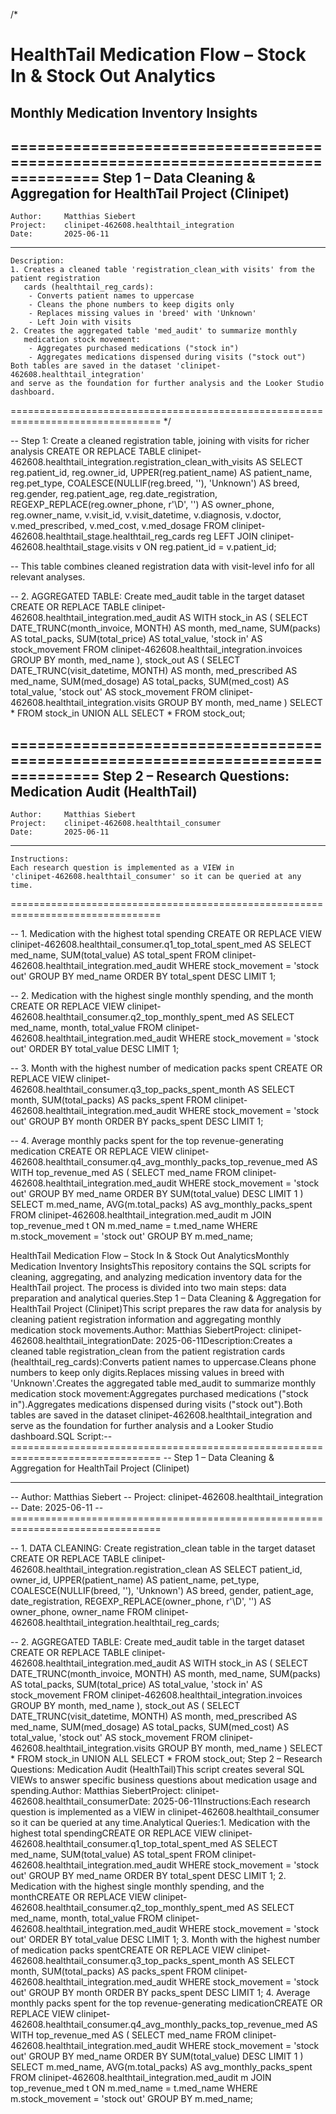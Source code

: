 /*
# HealthTail Medication Flow – Stock In & Stock Out Analytics
## Monthly Medication Inventory Insights

================================================================================
    Step 1 – Data Cleaning & Aggregation for HealthTail Project (Clinipet)
--------------------------------------------------------------------------------
    Author:     Matthias Siebert
    Project:    clinipet-462608.healthtail_integration
    Date:       2025-06-11
--------------------------------------------------------------------------------
    Description:
    1. Creates a cleaned table 'registration_clean_with visits' from the patient registration
       cards (healthtail_reg_cards):
        - Converts patient names to uppercase
        - Cleans the phone numbers to keep digits only
        - Replaces missing values in 'breed' with 'Unknown'
        - Left Join with visits
    2. Creates the aggregated table 'med_audit' to summarize monthly
       medication stock movement:
        - Aggregates purchased medications ("stock in")
        - Aggregates medications dispensed during visits ("stock out")
    Both tables are saved in the dataset 'clinipet-462608.healthtail_integration'
    and serve as the foundation for further analysis and the Looker Studio dashboard.
================================================================================
*/

-- Step 1: Create a cleaned registration table, joining with visits for richer analysis
CREATE OR REPLACE TABLE clinipet-462608.healthtail_integration.registration_clean_with_visits AS
SELECT
  reg.patient_id,
  reg.owner_id,
  UPPER(reg.patient_name) AS patient_name,
  reg.pet_type,
  COALESCE(NULLIF(reg.breed, ''), 'Unknown') AS breed,
  reg.gender,
  reg.patient_age,
  reg.date_registration,
  REGEXP_REPLACE(reg.owner_phone, r'\D', '') AS owner_phone,
  reg.owner_name,
  v.visit_id,
  v.visit_datetime,
  v.diagnosis,
  v.doctor,
  v.med_prescribed,
  v.med_cost,
  v.med_dosage
FROM
  clinipet-462608.healthtail_stage.healthtail_reg_cards reg
LEFT JOIN
  clinipet-462608.healthtail_stage.visits v
ON
  reg.patient_id = v.patient_id;

-- This table combines cleaned registration data with visit-level info for all relevant analyses.

-- 2. AGGREGATED TABLE: Create med_audit table in the target dataset
CREATE OR REPLACE TABLE clinipet-462608.healthtail_integration.med_audit AS
WITH stock_in AS (
  SELECT
    DATE_TRUNC(month_invoice, MONTH) AS month,
    med_name,
    SUM(packs) AS total_packs,
    SUM(total_price) AS total_value,
    'stock in' AS stock_movement
  FROM clinipet-462608.healthtail_integration.invoices
  GROUP BY month, med_name
),
stock_out AS (
  SELECT
    DATE_TRUNC(visit_datetime, MONTH) AS month,
    med_prescribed AS med_name,
    SUM(med_dosage) AS total_packs,
    SUM(med_cost) AS total_value,
    'stock out' AS stock_movement
  FROM clinipet-462608.healthtail_integration.visits
  GROUP BY month, med_name
)
SELECT * FROM stock_in
UNION ALL
SELECT * FROM stock_out;



================================================================================
    Step 2 – Research Questions: Medication Audit (HealthTail)
--------------------------------------------------------------------------------
    Author:     Matthias Siebert
    Project:    clinipet-462608.healthtail_consumer
    Date:       2025-06-11
--------------------------------------------------------------------------------
    Instructions:
    Each research question is implemented as a VIEW in
    'clinipet-462608.healthtail_consumer' so it can be queried at any time.
================================================================================


-- 1. Medication with the highest total spending
CREATE OR REPLACE VIEW clinipet-462608.healthtail_consumer.q1_top_total_spent_med AS
SELECT
    med_name,
    SUM(total_value) AS total_spent
FROM clinipet-462608.healthtail_integration.med_audit
WHERE stock_movement = 'stock out'
GROUP BY med_name
ORDER BY total_spent DESC
LIMIT 1;

-- 2. Medication with the highest single monthly spending, and the month
CREATE OR REPLACE VIEW clinipet-462608.healthtail_consumer.q2_top_monthly_spent_med AS
SELECT
    med_name,
    month,
    total_value
FROM clinipet-462608.healthtail_integration.med_audit
WHERE stock_movement = 'stock out'
ORDER BY total_value DESC
LIMIT 1;

-- 3. Month with the highest number of medication packs spent
CREATE OR REPLACE VIEW clinipet-462608.healthtail_consumer.q3_top_packs_spent_month AS
SELECT
    month,
    SUM(total_packs) AS packs_spent
FROM clinipet-462608.healthtail_integration.med_audit
WHERE stock_movement = 'stock out'
GROUP BY month
ORDER BY packs_spent DESC
LIMIT 1;

-- 4. Average monthly packs spent for the top revenue-generating medication
CREATE OR REPLACE VIEW clinipet-462608.healthtail_consumer.q4_avg_monthly_packs_top_revenue_med AS
WITH top_revenue_med AS (
  SELECT med_name
  FROM clinipet-462608.healthtail_integration.med_audit
  WHERE stock_movement = 'stock out'
  GROUP BY med_name
  ORDER BY SUM(total_value) DESC
  LIMIT 1
)
SELECT
    m.med_name,
    AVG(m.total_packs) AS avg_monthly_packs_spent
FROM clinipet-462608.healthtail_integration.med_audit m
JOIN top_revenue_med t
  ON m.med_name = t.med_name
WHERE m.stock_movement = 'stock out'
GROUP BY m.med_name;


HealthTail Medication Flow – Stock In & Stock Out AnalyticsMonthly Medication Inventory InsightsThis repository contains the SQL scripts for cleaning, aggregating, and analyzing medication inventory data for the HealthTail project. The process is divided into two main steps: data preparation and analytical queries.Step 1 – Data Cleaning & Aggregation for HealthTail Project (Clinipet)This script prepares the raw data for analysis by cleaning patient registration information and aggregating monthly medication stock movements.Author: Matthias SiebertProject: clinipet-462608.healthtail_integrationDate: 2025-06-11Description:Creates a cleaned table registration_clean from the patient registration cards (healthtail_reg_cards):Converts patient names to uppercase.Cleans phone numbers to keep only digits.Replaces missing values in breed with 'Unknown'.Creates the aggregated table med_audit to summarize monthly medication stock movement:Aggregates purchased medications ("stock in").Aggregates medications dispensed during visits ("stock out").Both tables are saved in the dataset clinipet-462608.healthtail_integration and serve as the foundation for further analysis and a Looker Studio dashboard.SQL Script:-- ================================================================================
--     Step 1 – Data Cleaning & Aggregation for HealthTail Project (Clinipet)
-- --------------------------------------------------------------------------------
--     Author:       Matthias Siebert
--     Project:      clinipet-462608.healthtail_integration
--     Date:         2025-06-11
-- ================================================================================

-- 1. DATA CLEANING: Create registration_clean table in the target dataset
CREATE OR REPLACE TABLE clinipet-462608.healthtail_integration.registration_clean AS
SELECT
  patient_id,
  owner_id,
  UPPER(patient_name) AS patient_name,
  pet_type,
  COALESCE(NULLIF(breed, ''), 'Unknown') AS breed,
  gender,
  patient_age,
  date_registration,
  REGEXP_REPLACE(owner_phone, r'\D', '') AS owner_phone,
  owner_name
FROM clinipet-462608.healthtail_integration.healthtail_reg_cards;

-- 2. AGGREGATED TABLE: Create med_audit table in the target dataset
CREATE OR REPLACE TABLE clinipet-462608.healthtail_integration.med_audit AS
WITH stock_in AS (
  SELECT
    DATE_TRUNC(month_invoice, MONTH) AS month,
    med_name,
    SUM(packs) AS total_packs,
    SUM(total_price) AS total_value,
    'stock in' AS stock_movement
  FROM clinipet-462608.healthtail_integration.invoices
  GROUP BY month, med_name
),
stock_out AS (
  SELECT
    DATE_TRUNC(visit_datetime, MONTH) AS month,
    med_prescribed AS med_name,
    SUM(med_dosage) AS total_packs,
    SUM(med_cost) AS total_value,
    'stock out' AS stock_movement
  FROM clinipet-462608.healthtail_integration.visits
  GROUP BY month, med_name
)
SELECT * FROM stock_in
UNION ALL
SELECT * FROM stock_out;
Step 2 – Research Questions: Medication Audit (HealthTail)This script creates several SQL VIEWs to answer specific business questions about medication usage and spending.Author: Matthias SiebertProject: clinipet-462608.healthtail_consumerDate: 2025-06-11Instructions:Each research question is implemented as a VIEW in clinipet-462608.healthtail_consumer so it can be queried at any time.Analytical Queries:1. Medication with the highest total spendingCREATE OR REPLACE VIEW clinipet-462608.healthtail_consumer.q1_top_total_spent_med AS
SELECT
    med_name,
    SUM(total_value) AS total_spent
FROM clinipet-462608.healthtail_integration.med_audit
WHERE stock_movement = 'stock out'
GROUP BY med_name
ORDER BY total_spent DESC
LIMIT 1;
2. Medication with the highest single monthly spending, and the monthCREATE OR REPLACE VIEW clinipet-462608.healthtail_consumer.q2_top_monthly_spent_med AS
SELECT
    med_name,
    month,
    total_value
FROM clinipet-462608.healthtail_integration.med_audit
WHERE stock_movement = 'stock out'
ORDER BY total_value DESC
LIMIT 1;
3. Month with the highest number of medication packs spentCREATE OR REPLACE VIEW clinipet-462608.healthtail_consumer.q3_top_packs_spent_month AS
SELECT
    month,
    SUM(total_packs) AS packs_spent
FROM clinipet-462608.healthtail_integration.med_audit
WHERE stock_movement = 'stock out'
GROUP BY month
ORDER BY packs_spent DESC
LIMIT 1;
4. Average monthly packs spent for the top revenue-generating medicationCREATE OR REPLACE VIEW clinipet-462608.healthtail_consumer.q4_avg_monthly_packs_top_revenue_med AS
WITH top_revenue_med AS (
  SELECT med_name
  FROM clinipet-462608.healthtail_integration.med_audit
  WHERE stock_movement = 'stock out'
  GROUP BY med_name
  ORDER BY SUM(total_value) DESC
  LIMIT 1
)
SELECT
    m.med_name,
    AVG(m.total_packs) AS avg_monthly_packs_spent
FROM clinipet-462608.healthtail_integration.med_audit m
JOIN top_revenue_med t
  ON m.med_name = t.med_name
WHERE m.stock_movement = 'stock out'
GROUP BY m.med_name;
